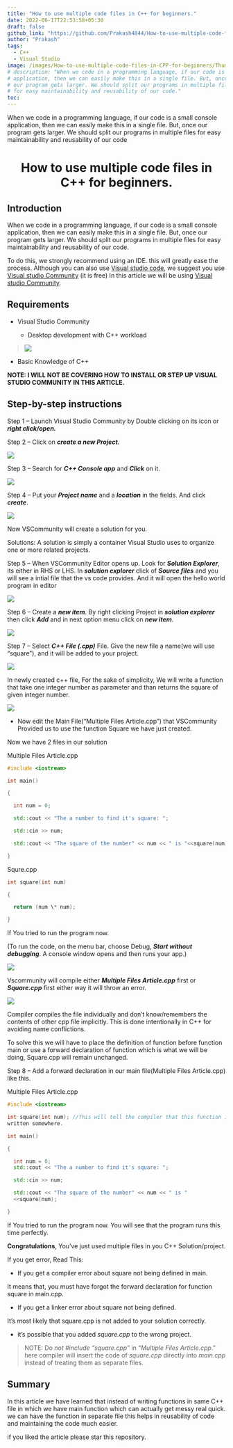 ```yaml
---
title: "How to use multiple code files in C++ for beginners."
date: 2022-06-17T22:53:58+05:30
draft: false
github_link: "https://github.com/Prakash4844/How-to-use-multiple-code-files-in-CPP-for-beginners"
author: "Prakash"
tags:
  - C++
  - Visual Studio
image: /images/How-to-use-multiple-code-files-in-CPP-for-beginners/Thumb.png
# description: "When we code in a programming language, if our code is a small console
# application, then we can easily make this in a single file. But, once
# our program gets larger. We should split our programs in multiple files
# for easy maintainability and reusability of our code."
toc: 
---
```

When we code in a programming language, if our code is a small console
application, then we can easily make this in a single file. But, once
our program gets larger. We should split our programs in multiple files
for easy maintainability and reusability of our code

<!--more-->

<h1 align="center"> How to use multiple code files in C++ for beginners.</h1>

## Introduction

When we code in a programming language, if our code is a small console
application, then we can easily make this in a single file. But, once
our program gets larger. We should split our programs in multiple files
for easy maintainability and reusability of our code.

To do this, we strongly recommend using an IDE. this will greatly ease
the process. Although you can also use [Visual studio
code](https://code.visualstudio.com/), we suggest you use [Visual studio
Community](https://visualstudio.microsoft.com/vs/community/) (it is
free) In this article we will be using [Visual studio
Community](https://visualstudio.microsoft.com/vs/community/).

## Requirements

  - Visual Studio Community
    
      - Desktop development with C++ workload

> ![](/images/How-to-use-multiple-code-files-in-CPP-for-beginners/media/image1.png)

  - Basic Knowledge of C++

**NOTE: I WILL NOT BE COVERING HOW TO INSTALL OR STEP UP VISUAL STUDIO
COMMUNITY IN THIS ARTICLE.**

## Step-by-step instructions

Step 1 – Launch Visual Studio Community by Double clicking on its icon
or ***right click/open.***

Step 2 – Click on ***create a new Project.***

![](/images/How-to-use-multiple-code-files-in-CPP-for-beginners/media/image2.png)

Step 3 – Search for ***C++ Console app*** and ***Click*** on it.

![](/images/How-to-use-multiple-code-files-in-CPP-for-beginners/media/image3.png)

Step 4 – Put your ***Project name*** and a ***location*** in the fields.
And click ***create***.

![](/images/How-to-use-multiple-code-files-in-CPP-for-beginners/media/image4.png)

Now VSCommunity will create a solution for you.

Solutions: A solution is simply a container Visual Studio uses to
organize one or more related projects.

Step 5 – When VSCommunity Editor opens up. Look for ***Solution
Explorer***, its either in RHS or LHS. In ***solution explorer*** click
of ***Source files*** and you will see a intial file that the vs code
provides. And it will open the hello world program in editor

![](/images/How-to-use-multiple-code-files-in-CPP-for-beginners/media/image5.png)

Step 6 – Create a ***new item***. By right clicking Project in
***solution explorer*** then click ***Add*** and in next option menu
click on ***new item***.

![](/images/How-to-use-multiple-code-files-in-CPP-for-beginners/media/image6.png)

Step 7 – Select ***C++ File (.cpp)*** File. Give the new file a name(we
will use “square”), and it will be added to your project.

![](/images/How-to-use-multiple-code-files-in-CPP-for-beginners/media/image7.png)

In newly created c++ file, For the sake of simplicity, We will write a
function that take one integer number as parameter and than returns the
square of given integer number.

![](/images/How-to-use-multiple-code-files-in-CPP-for-beginners/media/image8.png)

  - Now edit the Main File(“Multiple Files Article.cpp”) that
    VSCommunity Provided us to use the function Square we have just
    created.

Now we have 2 files in our solution

Multiple Files Article.cpp
```cpp
#include <iostream>

int main()

{

  int num = 0;

  std::cout << "The a number to find it's square: ";

  std::cin >> num;

  std::cout << "The square of the number" << num << " is "<<square(num);

}
```
Squre.cpp
```cpp
int square(int num)

{

  return (num \* num);

}
```
If You tried to run the program now.

(To run the code, on the menu bar, choose Debug, ***Start without
debugging***. A console window opens and then runs your app.)

![](/images/How-to-use-multiple-code-files-in-CPP-for-beginners/media/image9.png)

Vscommunity will compile either ***Multiple Files Article.cpp*** first
or ***Square.cpp*** first either way it will throw an error.

![](/images/How-to-use-multiple-code-files-in-CPP-for-beginners/media/image10.png)

Compiler compiles the file individually and don’t know/remembers the
contents of other cpp file implicitly. This is done intentionally in C++
for avoiding name conflictions.

To solve this we will have to place the definition of function before
function main or use a forward declaration of function which is what we
will be doing, Square.cpp will remain unchanged.

Step 8 – Add a forward declaration in our main file(Multiple Files
Article.cpp) like this.

Multiple Files Article.cpp
```cpp
#include <iostream>

int square(int num); //This will tell the compiler that this function is
written somewhere.

int main()

{

  int num = 0;
  std::cout << "The a number to find it's square: ";

  std::cin >> num;

  std::cout << "The square of the number" << num << " is "
  <<square(num);

}
```
If You tried to run the program now. You will see that the program runs
this time perfectly.

**Congratulations**, You’ve just used multiple files in you C++
Solution/project.

If you get error, Read This:

  - If you get a compiler error about square not being defined in main.

It means that, you must have forgot the forward declaration for function
square in main.cpp.

  - If you get a linker error about square not being defined.

It’s most likely that square.cpp is not added to your solution
correctly.

  - it’s possible that you added *square.cpp* to the wrong project.

> NOTE: Do *not* *\#include “square.cpp”* in “*Multiple Files
> Article.cpp*.” here compiler will insert the code
> of *square.cpp* directly into *main.cpp* instead of treating them as
> separate files.

## Summary

In this article we have learned that instead of writing functions in
same C++ file in which we have main function which can actually get
messy real quick. we can have the function in separate file this helps
in reusability of code and maintaining the code much easier.

if you liked the article please star this repository.


 
